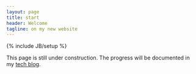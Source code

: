 ```yaml
---
layout: page
title: start 
header: Welcome 
tagline: on my new website
---
```

{% include JB/setup %}

This page is still under construction. The progress will be documented in my [tech blog](/en/projects.html).

